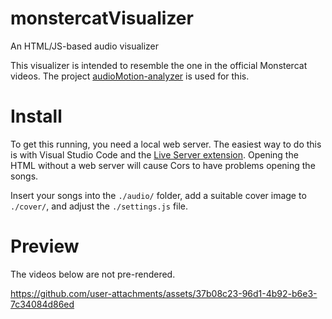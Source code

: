 # monstercatVisualizer
An HTML/JS-based audio visualizer

This visualizer is intended to resemble the one in the official Monstercat videos.
The project [audioMotion-analyzer](https://github.com/hvianna/audioMotion-analyzer) is used for this.


# Install
To get this running, you need a local web server. The easiest way to do this is with Visual Studio Code and the [Live Server extension](https://marketplace.visualstudio.com/items?itemName=ritwickdey.LiveServer). Opening the HTML without a web server will cause Cors to have problems opening the songs.

Insert your songs into the `./audio/` folder, add a suitable cover image to `./cover/`, and adjust the `./settings.js` file.

# Preview
The videos below are not pre-rendered.

https://github.com/user-attachments/assets/37b08c23-96d1-4b92-b6e3-7c34084d86ed

